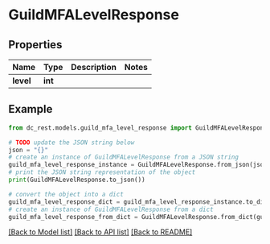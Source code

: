 # GuildMFALevelResponse


## Properties

Name | Type | Description | Notes
------------ | ------------- | ------------- | -------------
**level** | **int** |  | 

## Example

```python
from dc_rest.models.guild_mfa_level_response import GuildMFALevelResponse

# TODO update the JSON string below
json = "{}"
# create an instance of GuildMFALevelResponse from a JSON string
guild_mfa_level_response_instance = GuildMFALevelResponse.from_json(json)
# print the JSON string representation of the object
print(GuildMFALevelResponse.to_json())

# convert the object into a dict
guild_mfa_level_response_dict = guild_mfa_level_response_instance.to_dict()
# create an instance of GuildMFALevelResponse from a dict
guild_mfa_level_response_from_dict = GuildMFALevelResponse.from_dict(guild_mfa_level_response_dict)
```
[[Back to Model list]](../README.md#documentation-for-models) [[Back to API list]](../README.md#documentation-for-api-endpoints) [[Back to README]](../README.md)


